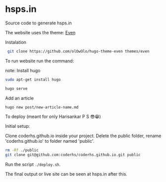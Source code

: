 # hsps.in

Source code to generate hsps.in

The website uses the theme: [Even](https://github.com/olOwOlo/hugo-theme-even)

Instalation

```sh
 git clone https://github.com/olOwOlo/hugo-theme-even themes/even
```

To run website run the command:

note:
Install hugo

```sh
sudo apt-get install hugo
```

```sh
hugo serve
```

Add an article

```sh
hugo new post/new-article-name.md
```

To deploy (meant for only Harisankar P S 😎😁)

Initial setup:

Clone coderhs.github.io inside your project.
Delete the public folder, rename 'coderhs.github.io' to folder named 'public'.

```sh
rm -Rf ./public
git clone git@github.com:coderhs/coderhs.github.io.git public
```

Run the script `./deploy.sh`.

The final output or live site can be seen at hsps.in after this.
